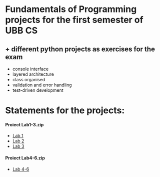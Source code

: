 # Fundamentals of Programming projects for the first semester of UBB CS
## + different python projects as exercises for the exam
- console interface
- layered architecture
- class organised
- validation and error handling
- test-driven development

# Statements for the projects:

<h4>Proiect Lab1-3.zip</h2>
<ul>
  <li><a href=https://www.cs.ubbcluj.ro/~istvanc/fp/lab/Lab1.pdf>Lab 1</a></li>
  <li><a href=https://www.cs.ubbcluj.ro/~istvanc/fp/lab/Lab2.pdf>Lab 2</a></li>
  <li><a href=https://www.cs.ubbcluj.ro/~istvanc/fp/lab/Lab3.pdf>Lab 3</a></li>
</ul> 

<h4>Proiect Lab4-6.zip</h2>
<ul>
  <li><a href=https://www.cs.ubbcluj.ro/~istvanc/fp/lab/Lab4-6.pdf>Lab 4-6</a></li>
</ul> 
